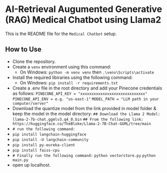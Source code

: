# AI-Retrieval Augumented Generative (RAG) Medical Chatbot using Llama2

This is the README file for the `Medical Chatbot` setup.

## How to Use
- Clone the repository.
- Create a `venv` environment using this command: 
    * On Windows: `python -m venv venv` then `.\venv\Scripts\activate`
- Install the required libiraries using the following command:
    * On Windows: `pip install -r requirements.txt`
- Create a .env file in the root directory and add your Pinecone credentials as follows:
    `PINECONE_API_KEY = "xxxxxxxxxxxxxxxxxxxxxxxxxxxxx"`
    `PINECONE_API_ENV = e.g. "us-east-1"`
    `MODEL_PATH = "LLM path in your computer/server"`
- Download the quantize model from the link provided in model folder & keep the model in the model directory:
    `## Download the Llama 2 Model: llama-2-7b-chat.ggmlv3.q4_0.bin`
    `## From the following link: https://huggingface.co/TheBloke/Llama-2-7B-Chat-GGML/tree/main`
- `# run the following command:`
- `pip install langchain-huggingface`
- `pip install -U langchain-community`
- `pip install py-eureka-client`
- `pip install faiss-cpu`
- `# Finally run the following command:`
`python vectorstore.py`
`python main.py`
- open up localhost.
